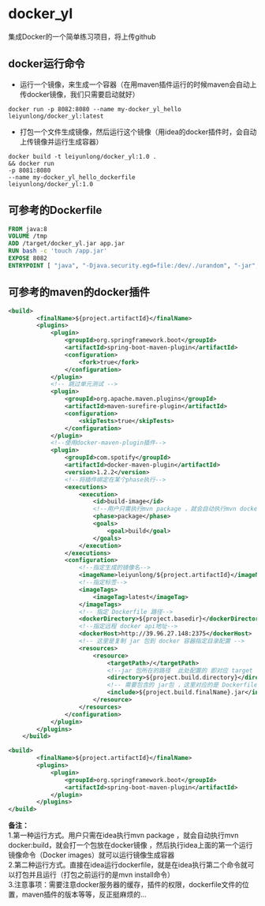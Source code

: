 # docker_yl
集成Docker的一个简单练习项目，将上传github
## docker运行命令
* 运行一个镜像，来生成一个容器（在用maven插件运行的时候maven会自动上传docker镜像，我们只需要启动就好）  
```docker
docker run -p 8082:8080 --name my-docker_yl_hello leiyunlong/docker_yl:latest 
```
* 打包一个文件生成镜像，然后运行这个镜像（用idea的docker插件时，会自动上传镜像并运行生成容器）
```docker
docker build -t leiyunlong/docker_yl:1.0 .
&& docker run
-p 8081:8080
--name my-docker_yl_hello_dockerfile
leiyunlong/docker_yl:1.0 
```

## 可参考的Dockerfile
```dockerfile
FROM java:8
VOLUME /tmp
ADD /target/docker_yl.jar app.jar
RUN bash -c 'touch /app.jar'
EXPOSE 8082
ENTRYPOINT [ "java", "-Djava.security.egd=file:/dev/./urandom", "-jar", "/app.jar" ]
```
## 可参考的maven的docker插件
```xml
<build>
        <finalName>${project.artifactId}</finalName>
        <plugins>
            <plugin>
                <groupId>org.springframework.boot</groupId>
                <artifactId>spring-boot-maven-plugin</artifactId>
                <configuration>
                    <fork>true</fork>
                </configuration>
            </plugin>
            <!-- 跳过单元测试 -->
            <plugin>
                <groupId>org.apache.maven.plugins</groupId>
                <artifactId>maven-surefire-plugin</artifactId>
                <configuration>
                    <skipTests>true</skipTests>
                </configuration>
            </plugin>
            <!--使用docker-maven-plugin插件-->
            <plugin>
                <groupId>com.spotify</groupId>
                <artifactId>docker-maven-plugin</artifactId>
                <version>1.2.2</version>
                <!--将插件绑定在某个phase执行-->
                <executions>
                    <execution>
                        <id>build-image</id>
                        <!--用户只需执行mvn package ，就会自动执行mvn docker:build-->
                        <phase>package</phase>
                        <goals>
                            <goal>build</goal>
                        </goals>
                    </execution>
                </executions>
                <configuration>
                    <!--指定生成的镜像名-->
                    <imageName>leiyunlong/${project.artifactId}</imageName>
                    <!--指定标签-->
                    <imageTags>
                        <imageTag>latest</imageTag>
                    </imageTags>
                    <!-- 指定 Dockerfile 路径-->
                    <dockerDirectory>${project.basedir}</dockerDirectory>
                    <!--指定远程 docker api地址-->
                    <dockerHost>http://39.96.27.148:2375</dockerHost>
                    <!-- 这里是复制 jar 包到 docker 容器指定目录配置 -->
                    <resources>
                        <resource>
                            <targetPath>/</targetPath>
                            <!--jar 包所在的路径  此处配置的 即对应 target 目录-->
                            <directory>${project.build.directory}</directory>
                            <!-- 需要包含的 jar包 ，这里对应的是 Dockerfile中添加的文件名　-->
                            <include>${project.build.finalName}.jar</include>
                        </resource>
                    </resources>
                </configuration>
            </plugin>
        </plugins>
    </build>
```
```xml
<build>
        <finalName>${project.artifactId}</finalName>
        <plugins>
            <plugin>
                <groupId>org.springframework.boot</groupId>
                <artifactId>spring-boot-maven-plugin</artifactId>
            </plugin>
        </plugins>
</build>
```

**备注：**  
1.第一种运行方式。用户只需在idea执行mvn package ，就会自动执行mvn docker:build，就会打一个包放在docker镜像 ，然后执行idea上面的第一个运行镜像命令（Docker images）就可以运行镜像生成容器  
2.第二种运行方式。直接在idea运行dockerfile，就是在idea执行第二个命令就可以打包并且运行（打包之前运行的是mvn install命令）  
3.注意事项：需要注意docker服务器的缓存，插件的权限，dockerfile文件的位置，maven插件的版本等等，反正挺麻烦的...